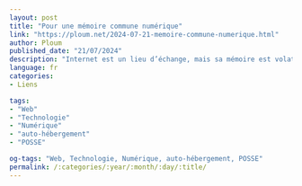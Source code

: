 ```yaml
---
layout: post
title: "Pour une mémoire commune numérique"
link: "https://ploum.net/2024-07-21-memoire-commune-numerique.html"
author: Ploum
published_date: "21/07/2024"
description: "Internet est un lieu d’échange, mais sa mémoire est volatile. Nous avons tous connu des sites qui disparaissent, des ressources qui deviennent inaccessibles. Personnellement, j’ai perdu tous mes sites web avant ce blog. J’ai perdu tout ce que j’ai posté sur les réseaux sociaux, particulièrement Google+ où j’étais très actif. Cela m’a servi de leçon. La simplification à outrance de ce blog est une manière pour moi de le pérenniser."
language: fr
categories:
- Liens

tags:
- "Web"
- "Technologie"
- "Numérique"
- "auto-hébergement"
- "POSSE"

og-tags: "Web, Technologie, Numérique, auto-hébergement, POSSE"
permalink: /:categories/:year/:month/:day/:title/
---
```

